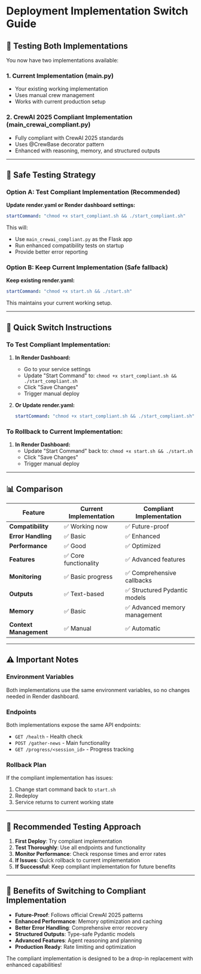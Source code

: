 # Deployment Implementation Switch Guide

## 🔄 Testing Both Implementations

You now have two implementations available:

### 1. **Current Implementation** (main.py)
- Your existing working implementation
- Uses manual crew management  
- Works with current production setup

### 2. **CrewAI 2025 Compliant Implementation** (main_crewai_compliant.py) 
- Fully compliant with CrewAI 2025 standards
- Uses @CrewBase decorator pattern
- Enhanced with reasoning, memory, and structured outputs

---

## 🧪 Safe Testing Strategy

### Option A: Test Compliant Implementation (Recommended)

**Update render.yaml or Render dashboard settings:**

```yaml
startCommand: "chmod +x start_compliant.sh && ./start_compliant.sh"
```

This will:
- Use `main_crewai_compliant.py` as the Flask app
- Run enhanced compatibility tests on startup
- Provide better error reporting

### Option B: Keep Current Implementation (Safe fallback)

**Keep existing render.yaml:**

```yaml  
startCommand: "chmod +x start.sh && ./start.sh"
```

This maintains your current working setup.

---

## 🔧 Quick Switch Instructions

### To Test Compliant Implementation:

1. **In Render Dashboard:**
   - Go to your service settings
   - Update "Start Command" to: `chmod +x start_compliant.sh && ./start_compliant.sh`
   - Click "Save Changes"
   - Trigger manual deploy

2. **Or Update render.yaml:**
   ```yaml
   startCommand: "chmod +x start_compliant.sh && ./start_compliant.sh"
   ```

### To Rollback to Current Implementation:

1. **In Render Dashboard:**
   - Update "Start Command" back to: `chmod +x start.sh && ./start.sh`
   - Click "Save Changes"
   - Trigger manual deploy

---

## 📊 Comparison

| Feature | Current Implementation | Compliant Implementation |
|---------|----------------------|-------------------------|
| **Compatibility** | ✅ Working now | ✅ Future-proof |
| **Error Handling** | ✅ Basic | ✅ Enhanced |
| **Performance** | ✅ Good | ✅ Optimized |
| **Features** | ✅ Core functionality | ✅ Advanced features |
| **Monitoring** | ✅ Basic progress | ✅ Comprehensive callbacks |
| **Outputs** | ✅ Text-based | ✅ Structured Pydantic models |
| **Memory** | ✅ Basic | ✅ Advanced memory management |
| **Context Management** | ✅ Manual | ✅ Automatic |

---

## ⚠️ Important Notes

### Environment Variables
Both implementations use the same environment variables, so no changes needed in Render dashboard.

### Endpoints
Both implementations expose the same API endpoints:
- `GET /health` - Health check
- `POST /gather-news` - Main functionality  
- `GET /progress/<session_id>` - Progress tracking

### Rollback Plan
If the compliant implementation has issues:
1. Change start command back to `start.sh`
2. Redeploy
3. Service returns to current working state

---

## 🎯 Recommended Testing Approach

1. **First Deploy**: Try compliant implementation
2. **Test Thoroughly**: Use all endpoints and functionality
3. **Monitor Performance**: Check response times and error rates
4. **If Issues**: Quick rollback to current implementation
5. **If Successful**: Keep compliant implementation for future benefits

---

## 🚀 Benefits of Switching to Compliant Implementation

- **Future-Proof**: Follows official CrewAI 2025 patterns
- **Enhanced Performance**: Memory optimization and caching
- **Better Error Handling**: Comprehensive error recovery
- **Structured Outputs**: Type-safe Pydantic models
- **Advanced Features**: Agent reasoning and planning
- **Production Ready**: Rate limiting and optimization

The compliant implementation is designed to be a drop-in replacement with enhanced capabilities!
